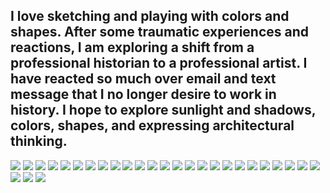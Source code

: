 
## I love sketching and playing with colors and shapes. After some traumatic experiences and reactions, I am exploring a shift from a professional historian to a professional artist. I have reacted so much over email and text message that I no longer desire to work in history. I hope to explore sunlight and shadows, colors, shapes, and expressing architectural thinking. ## 

<img class="profile-picture" src="Geometic2-Black&Blue&Orange.jpg">

<img class="profile-picture" src="Geometic1-Black&Brown.jpg">

<img class="profile-picture" src="Geometic3-Pink&Green&Brown.jpg">

<img class="profile-picture" src="Geometic4-Black&Colors.jpg">

<img class="profile-picture" src="Geometic5-Black&Colors.jpg">

<img class="profile-picture" src="Geometric6-Blue&Red.jpg">

<img class="profile-picture" src="Brown&BlueLines.jpg">

<img class="profile-picture" src="Stoplight.jpg">

<img class="profile-picture" src="Green&BlackLines&Arrows.jpeg">

<img class="profile-picture" src="Red&BlackLines&Shapes.jpeg">

<img class="profile-picture" src="Stoplights.jpg">

<img class="profile-picture" src="Brown&PinkLines&Shapes.jpg">

<img class="profile-picture" src="Black&ColoredLines.jpeg">

<img class="profile-picture" src="Green&BrownLines.jpeg">

<img class="profile-picture" src="Black&GreenLines&Shapes.jpeg">

<img class="profile-picture" src="Brown&BlueLines.jpeg">

<img class="profile-picture" src="Blue&Black.jpg">

<img class="profile-picture" src="Red&Yellow.jpg">

<img class="profile-picture" src="Blue&GoldLines.jpg">

<img class="profile-picture" src="Black&Blue&OrangeBoxes&Lines.jpg">

<img class="profile-picture" src="Blue&Grey&BlackBoxes&Lines.jpg">

<img class="profile-picture" src="Gray&YellowLines&Boxes.jpg">

<img class="profile-picture" src="Red&GreenLines&Boxes.jpg">

<img class="profile-picture" src="Black&BlueLines.jpg">

<img class="profile-picture" src="Green&Black&GoldLines&Boxes.jpg">

<img class="profile-picture" src="Gold&BrownLines&Boxes.jpg">

<img class="profile-picture" src="Red&BlackLines&Boxes1.jpg">

<img class="profile-picture" src="Red&BlackLines&Boxes2.jpg">


